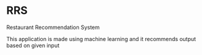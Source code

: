 # RRS
Restaurant Recommendation System 

This application is made using machine learning and it recommends output based on given input
